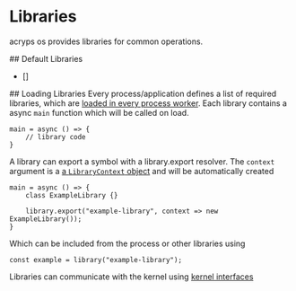 # Libraries
acryps os provides libraries for common operations.

## Default Libraries
- []

## Loading Libraries
Every process/application defines a list of required libraries, which are [loaded in every process worker](../process/lifecycle.md).
Each library contains a async `main` function which will be called on load.
```
main = async () => {
	// library code
}
```

A library can export a symbol with a library.export resolver. The `context` argument is a [a `LibraryContext` object](../../source/system/include/library.d.ts) and will be automatically created
```
main = async () => {
	class ExampleLibrary {}

	library.export("example-library", context => new ExampleLibrary());
}
```

Which can be included from the process or other libraries using
```
const example = library("example-library");
```

Libraries can communicate with the kernel using [kernel interfaces](kernel.md)